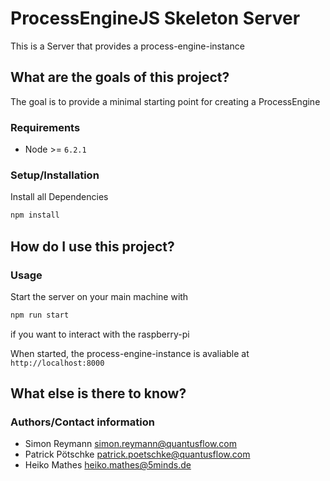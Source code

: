 # ProcessEngineJS Skeleton Server

This is a Server that provides a process-engine-instance

## What are the goals of this project?

The goal is to provide a minimal starting point for creating a ProcessEngine

### Requirements

- Node >= `6.2.1`

### Setup/Installation

Install all Dependencies
```bash
npm install
```

## How do I use this project?

### Usage

Start the server on your main machine with
```bash
npm run start
```

if you want to interact with the raspberry-pi

When started, the process-engine-instance is avaliable at `http://localhost:8000`

## What else is there to know?

### Authors/Contact information

- Simon Reymann <simon.reymann@quantusflow.com>
- Patrick Pötschke <patrick.poetschke@quantusflow.com>
- Heiko Mathes <heiko.mathes@5minds.de>
